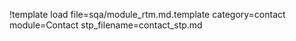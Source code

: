 !template load file=sqa/module_rtm.md.template category=contact module=Contact stp_filename=contact_stp.md
